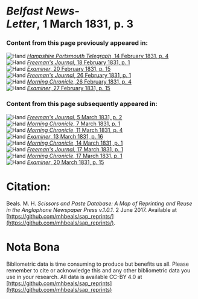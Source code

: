 # *Belfast News-Letter*, 1 March 1831, p. 3  
  
### Content from this page previously appeared in:  
![Hand](http://scissorsandpaste.net/wp-content/uploads/2017/06/smallhandpointer.png) [*Hampshire Portsmouth Telegraph*, 14 February 1831, p. 4](https://mhbeals.github.io/sap_html/Hampshire-Portsmouth-Telegraph/Hampshire-Portsmouth-Telegraph-14-February-1831-p-4)  
![Hand](http://scissorsandpaste.net/wp-content/uploads/2017/06/smallhandpointer.png) [*Freeman's Journal*, 18 February 1831, p. 1](https://mhbeals.github.io/sap_html/Freeman's-Journal/Freeman's-Journal-18-February-1831-p-1)  
![Hand](http://scissorsandpaste.net/wp-content/uploads/2017/06/smallhandpointer.png) [*Examiner*, 20 February 1831, p. 15](https://mhbeals.github.io/sap_html/Examiner/Examiner-20-February-1831-p-15)  
![Hand](http://scissorsandpaste.net/wp-content/uploads/2017/06/smallhandpointer.png) [*Freeman's Journal*, 26 February 1831, p. 1](https://mhbeals.github.io/sap_html/Freeman's-Journal/Freeman's-Journal-26-February-1831-p-1)  
![Hand](http://scissorsandpaste.net/wp-content/uploads/2017/06/smallhandpointer.png) [*Morning Chronicle*, 26 February 1831, p. 4](https://mhbeals.github.io/sap_html/Morning-Chronicle/Morning-Chronicle-26-February-1831-p-4)  
![Hand](http://scissorsandpaste.net/wp-content/uploads/2017/06/smallhandpointer.png) [*Examiner*, 27 February 1831, p. 15](https://mhbeals.github.io/sap_html/Examiner/Examiner-27-February-1831-p-15)  
  
### Content from this page subsequently appeared in:  
![Hand](http://scissorsandpaste.net/wp-content/uploads/2017/06/smallhandpointer.png) [*Freeman's Journal*, 5 March 1831, p. 2](https://mhbeals.github.io/sap_html/Freeman's-Journal/Freeman's-Journal-5-March-1831-p-2)  
![Hand](http://scissorsandpaste.net/wp-content/uploads/2017/06/smallhandpointer.png) [*Morning Chronicle*, 7 March 1831, p. 1](https://mhbeals.github.io/sap_html/Morning-Chronicle/Morning-Chronicle-7-March-1831-p-1)  
![Hand](http://scissorsandpaste.net/wp-content/uploads/2017/06/smallhandpointer.png) [*Morning Chronicle*, 11 March 1831, p. 4](https://mhbeals.github.io/sap_html/Morning-Chronicle/Morning-Chronicle-11-March-1831-p-4)  
![Hand](http://scissorsandpaste.net/wp-content/uploads/2017/06/smallhandpointer.png) [*Examiner*, 13 March 1831, p. 16](https://mhbeals.github.io/sap_html/Examiner/Examiner-13-March-1831-p-16)  
![Hand](http://scissorsandpaste.net/wp-content/uploads/2017/06/smallhandpointer.png) [*Morning Chronicle*, 14 March 1831, p. 1](https://mhbeals.github.io/sap_html/Morning-Chronicle/Morning-Chronicle-14-March-1831-p-1)  
![Hand](http://scissorsandpaste.net/wp-content/uploads/2017/06/smallhandpointer.png) [*Freeman's Journal*, 17 March 1831, p. 1](https://mhbeals.github.io/sap_html/Freeman's-Journal/Freeman's-Journal-17-March-1831-p-1)  
![Hand](http://scissorsandpaste.net/wp-content/uploads/2017/06/smallhandpointer.png) [*Morning Chronicle*, 17 March 1831, p. 1](https://mhbeals.github.io/sap_html/Morning-Chronicle/Morning-Chronicle-17-March-1831-p-1)  
![Hand](http://scissorsandpaste.net/wp-content/uploads/2017/06/smallhandpointer.png) [*Examiner*, 20 March 1831, p. 15](https://mhbeals.github.io/sap_html/Examiner/Examiner-20-March-1831-p-15)  


# Citation: 

Beals. M. H. *Scissors and Paste Database: A Map of Reprinting and Reuse in the Anglophone Newspaper Press v.1.0.1.* 2 June 2017. Available at [https://github.com/mhbeals/sap_reprints/](https://github.com/mhbeals/sap_reprints/). 

# Nota Bona

Bibliometric data is time consuming to produce but benefits us all. Please remember to cite or acknowledge this and any other bibliometric data you use in your research. All data is available CC-BY 4.0 at [https://github.com/mhbeals/sap_reprints](https://github.com/mhbeals/sap_reprints)